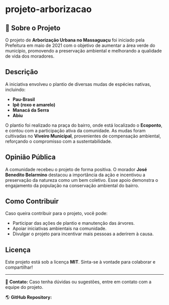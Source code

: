 # projeto-arborizacao

## 📌 Sobre o Projeto
O projeto de **Arborização Urbana no Massaguaçu** foi iniciado pela Prefeitura em maio de 2021 com o objetivo de aumentar a área verde do município, promovendo a preservação ambiental e melhorando a qualidade de vida dos moradores.

##  Descrição
A iniciativa envolveu o plantio de diversas mudas de espécies nativas, incluindo:
- **Pau-Brasil**
- **Ipê (roxo e amarelo)**
- **Manacá da Serra**
- **Abiu**

O plantio foi realizado na praça do bairro, onde está localizado o **Ecoponto**, e contou com a participação ativa da comunidade. As mudas foram cultivadas no **Viveiro Municipal**, provenientes de compensação ambiental, reforçando o compromisso com a sustentabilidade.

##  Opinião Pública
A comunidade recebeu o projeto de forma positiva. O morador **José Benedito Belarmino** destacou a importância da ação e incentivou a preservação da natureza como um bem coletivo. Esse apoio demonstra o engajamento da população na conservação ambiental do bairro.

##  Como Contribuir
Caso queira contribuir para o projeto, você pode:
- Participar das ações de plantio e manutenção das árvores.
- Apoiar iniciativas ambientais na comunidade.
- Divulgar o projeto para incentivar mais pessoas a aderirem à causa.

##  Licença
Este projeto está sob a licença **MIT**. Sinta-se à vontade para colaborar e compartilhar!

---

📧 **Contato:** Caso tenha dúvidas ou sugestões, entre em contato com a equipe do projeto.

🌎 **GitHub Repository:** 
